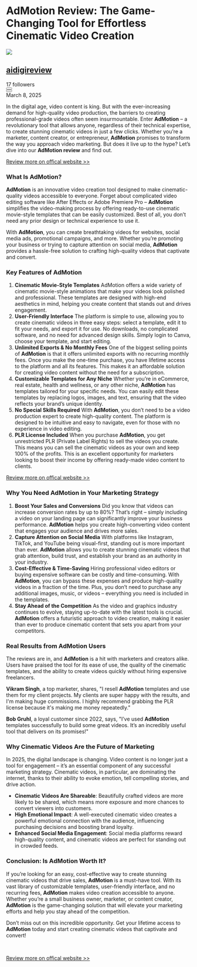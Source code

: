 <div><img src="https://media.licdn.com/dms/image/v2/D5612AQGxLv_OU456RQ/article-cover_image-shrink_720_1280/B56ZV0tkgVGoAI-/0/1741419863353?e=1746662400&v=beta&t=XrrCcGzx07UzwnXeeyj8ufVjh9MfVfD8QKZ5yeptX2Y" loading="lazy" alt="" id="ember551"></div>
<h1 dir="ltr"><span data-scaffold-immersive-reader-title="">AdMotion Review: The Game-Changing Tool for Effortless Cinematic Video Creation</span></h1>
<div>
  <div>
    <div>
      <div>
        <div id="ember552">
          <div id="ember553" type="square"><a href="https://www.linkedin.com/company/aidigireview/" id="ember554">
            <div><img src="https://media.licdn.com/dms/image/v2/D560BAQGo91ez9q5drw/company-logo_100_100/company-logo_100_100/0/1737528704970?e=1749686400&v=beta&t=9kLQjEBUgrEK1rrmpLy-x9mVmY36sfhlaPgWOjGC-Cw" id="ember555"></div>
          </a></div>
          <div id="ember556">
            <div id="ember557"><a href="https://www.linkedin.com/company/aidigireview/" id="ember558">
              <h2>aidigireview</h2>
            </a></div>
            <div id="ember559">17 followers</div>
          </div>
        </div>
      </div>
      <div><span tabindex="-1" id="ember560">
        <button aria-label="Open Immersive Reader" aria-describedby="artdeco-hoverable-artdeco-gen-73" type="button"></button>
        <div id="artdeco-gen-73">
          <div id="ember562"></div>
        </div>
        </span><span tabindex="-1" id="ember563">
          <button aria-label="Save" aria-describedby="artdeco-hoverable-artdeco-gen-74" id="ember564"> </button>
          <div id="artdeco-gen-74">
            <div id="ember566"></div>
          </div>
        </span></div>
    </div>
    <div>March 8, 2025</div>
  </div>
  <div data-scaffold-immersive-reader-content="">
    <div>
      <div dir="ltr">
        <div tabindex="0">
          <p id="ember568">In the digital age, video content is king. But with the ever-increasing demand for high-quality video production, the barriers to creating professional-grade videos often seem insurmountable. Enter <strong>AdMotion</strong> &ndash; a revolutionary tool that allows anyone, regardless of their technical expertise, to create stunning cinematic videos in just a few clicks. Whether you&rsquo;re a marketer, content creator, or entrepreneur, <strong>AdMotion</strong> promises to transform the way you approach video marketing. But does it live up to the hype? Let&rsquo;s dive into our <strong>AdMotion review</strong> and find out.</p>
          <p id="ember569"><a target="_self" tabindex="0" href="https://aidigireview.com/admotion-review/" data-test-app-aware-link="">Review more on offical website &gt;&gt;</a></p>
          <h3 id="ember570">What Is AdMotion?</h3>
          <p id="ember571"><strong>AdMotion</strong> is an innovative video creation tool designed to make cinematic-quality videos accessible to everyone. Forget about complicated video editing software like After Effects or Adobe Premiere Pro &ndash; <strong>AdMotion</strong> simplifies the video-making process by offering ready-to-use cinematic movie-style templates that can be easily customized. Best of all, you don&rsquo;t need any prior design or technical experience to use it.</p>
          <p id="ember572">With <strong>AdMotion</strong>, you can create breathtaking videos for websites, social media ads, promotional campaigns, and more. Whether you&rsquo;re promoting your business or trying to capture attention on social media, <strong>AdMotion</strong> provides a hassle-free solution to crafting high-quality videos that captivate and convert.</p>
          <h3 id="ember573">Key Features of AdMotion</h3>
          <p id="ember574">
          <ol>
            <li><strong>Cinematic Movie-Style Templates</strong> AdMotion offers a wide variety of cinematic movie-style animations that make your videos look polished and professional. These templates are designed with high-end aesthetics in mind, helping you create content that stands out and drives engagement.</li>
            <li><strong>User-Friendly Interface</strong> The platform is simple to use, allowing you to create cinematic videos in three easy steps: select a template, edit it to fit your needs, and export it for use. No downloads, no complicated software, and no need for advanced design skills. Simply login to Canva, choose your template, and start editing.</li>
            <li><strong>Unlimited Exports &amp; No Monthly Fees</strong> One of the biggest selling points of <strong>AdMotion</strong> is that it offers unlimited exports with no recurring monthly fees. Once you make the one-time purchase, you have lifetime access to the platform and all its features. This makes it an affordable solution for creating video content without the need for a subscription.</li>
            <li><strong>Customizable Templates for Any Niche</strong> Whether you&rsquo;re in eCommerce, real estate, health and wellness, or any other niche, <strong>AdMotion</strong> has templates tailored for your specific needs. You can easily edit these templates by replacing logos, images, and text, ensuring that the video reflects your brand&rsquo;s unique identity.</li>
            <li><strong>No Special Skills Required</strong> With <strong>AdMotion</strong>, you don&rsquo;t need to be a video production expert to create high-quality content. The platform is designed to be intuitive and easy to navigate, even for those with no experience in video editing.</li>
            <li><strong>PLR License Included</strong> When you purchase <strong>AdMotion</strong>, you get unrestricted PLR (Private Label Rights) to sell the videos you create. This means you can sell the cinematic videos as your own and keep 100% of the profits. This is an excellent opportunity for marketers looking to boost their income by offering ready-made video content to clients.</li>
          </ol>
          </p>
          <p id="ember575"><a target="_self" tabindex="0" href="https://aidigireview.com/admotion-review/" data-test-app-aware-link="">Review more on offical website &gt;&gt;</a></p>
          <h3 id="ember576">Why You Need AdMotion in Your Marketing Strategy</h3>
          <p id="ember577">
          <ol>
            <li><strong>Boost Your Sales and Conversions</strong> Did you know that videos can increase conversion rates by up to 80%? That&rsquo;s right &ndash; simply including a video on your landing page can significantly improve your business performance. <strong>AdMotion</strong> helps you create high-converting video content that engages your audience and drives more sales.</li>
            <li><strong>Capture Attention on Social Media</strong> With platforms like Instagram, TikTok, and YouTube being visual-first, standing out is more important than ever. <strong>AdMotion</strong> allows you to create stunning cinematic videos that grab attention, build trust, and establish your brand as an authority in your industry.</li>
            <li><strong>Cost-Effective &amp; Time-Saving</strong> Hiring professional video editors or buying expensive software can be costly and time-consuming. With <strong>AdMotion</strong>, you can bypass these expenses and produce high-quality videos in a fraction of the time. Plus, you don&rsquo;t need to purchase any additional images, music, or videos &ndash; everything you need is included in the templates.</li>
            <li><strong>Stay Ahead of the Competition</strong> As the video and graphics industry continues to evolve, staying up-to-date with the latest tools is crucial. <strong>AdMotion</strong> offers a futuristic approach to video creation, making it easier than ever to produce cinematic content that sets you apart from your competitors.</li>
          </ol>
          </p>
          <h3 id="ember578">Real Results from AdMotion Users</h3>
          <p id="ember579">The reviews are in, and <strong>AdMotion</strong> is a hit with marketers and creators alike. Users have praised the tool for its ease of use, the quality of the cinematic templates, and the ability to create videos quickly without hiring expensive freelancers.</p>
          <p id="ember580"><strong>Vikram Singh</strong>, a top marketer, shares, "I resell <strong>AdMotion</strong> templates and use them for my client projects. My clients are super happy with the results, and I'm making huge commissions. I highly recommend grabbing the PLR license because it's making me money repeatedly."</p>
          <p id="ember581"><strong>Bob Gruhl</strong>, a loyal customer since 2022, says, "I&rsquo;ve used <strong>AdMotion</strong> templates successfully to build some great videos. It&rsquo;s an incredibly useful tool that delivers on its promises!"</p>
          <h3 id="ember582">Why Cinematic Videos Are the Future of Marketing</h3>
          <p id="ember583">In 2025, the digital landscape is changing. Video content is no longer just a tool for engagement &ndash; it&rsquo;s an essential component of any successful marketing strategy. Cinematic videos, in particular, are dominating the internet, thanks to their ability to evoke emotion, tell compelling stories, and drive action.</p>
          <p id="ember584">
          <ul>
            <li><strong>Cinematic Videos Are Shareable</strong>: Beautifully crafted videos are more likely to be shared, which means more exposure and more chances to convert viewers into customers.</li>
            <li><strong>High Emotional Impact</strong>: A well-executed cinematic video creates a powerful emotional connection with the audience, influencing purchasing decisions and boosting brand loyalty.</li>
            <li><strong>Enhanced Social Media Engagement</strong>: Social media platforms reward high-quality content, and cinematic videos are perfect for standing out in crowded feeds.</li>
          </ul>
          </p>
          <h3 id="ember585">Conclusion: Is AdMotion Worth It?</h3>
          <p id="ember586">If you&rsquo;re looking for an easy, cost-effective way to create stunning cinematic videos that drive sales, <strong>AdMotion</strong> is a must-have tool. With its vast library of customizable templates, user-friendly interface, and no recurring fees, <strong>AdMotion</strong> makes video creation accessible to anyone. Whether you&rsquo;re a small business owner, marketer, or content creator, <strong>AdMotion</strong> is the game-changing solution that will elevate your marketing efforts and help you stay ahead of the competition.</p>
          <p id="ember587">Don&rsquo;t miss out on this incredible opportunity. Get your lifetime access to <strong>AdMotion</strong> today and start creating cinematic videos that captivate and convert!</p>
          <p id="ember588"><br>
          </p>
          <p id="ember589"><a target="_self" tabindex="0" href="https://aidigireview.com/admotion-review/" data-test-app-aware-link="">Review more on offical website &gt;&gt;</a></p>
        </div>
      </div>
    </div>
  </div>
</div>
